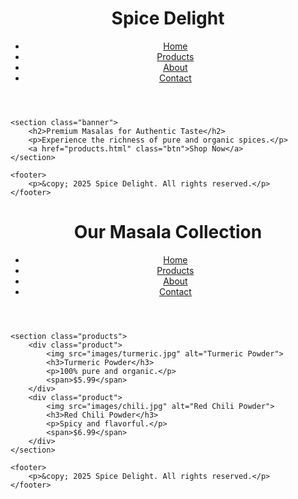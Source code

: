 <!DOCTYPE html>
<html lang="en">
<head>
    <meta charset="UTF-8">
    <meta name="viewport" content="width=device-width, initial-scale=1.0">
    <title>Spice Delight - Home</title>
    <link rel="stylesheet" href="styles.css">
</head>
<body>
    <header>
        <h1>Spice Delight</h1>
        <nav>
            <ul>
                <li><a href="index.html">Home</a></li>
                <li><a href="products.html">Products</a></li>
                <li><a href="about.html">About</a></li>
                <li><a href="contact.html">Contact</a></li>
            </ul>
        </nav>
    </header>

    <section class="banner">
        <h2>Premium Masalas for Authentic Taste</h2>
        <p>Experience the richness of pure and organic spices.</p>
        <a href="products.html" class="btn">Shop Now</a>
    </section>

    <footer>
        <p>&copy; 2025 Spice Delight. All rights reserved.</p>
    </footer>
</body>
</html>
<!DOCTYPE html>
<html lang="en">
<head>
    <meta charset="UTF-8">
    <meta name="viewport" content="width=device-width, initial-scale=1.0">
    <title>Our Products - Spice Delight</title>
    <link rel="stylesheet" href="styles.css">
</head>
<body>
    <header>
        <h1>Our Masala Collection</h1>
        <nav>
            <ul>
                <li><a href="index.html">Home</a></li>
                <li><a href="products.html">Products</a></li>
                <li><a href="about.html">About</a></li>
                <li><a href="contact.html">Contact</a></li>
            </ul>
        </nav>
    </header>

    <section class="products">
        <div class="product">
            <img src="images/turmeric.jpg" alt="Turmeric Powder">
            <h3>Turmeric Powder</h3>
            <p>100% pure and organic.</p>
            <span>$5.99</span>
        </div>
        <div class="product">
            <img src="images/chili.jpg" alt="Red Chili Powder">
            <h3>Red Chili Powder</h3>
            <p>Spicy and flavorful.</p>
            <span>$6.99</span>
        </div>
    </section>

    <footer>
        <p>&copy; 2025 Spice Delight. All rights reserved.</p>
    </footer>
</body>
</html>
